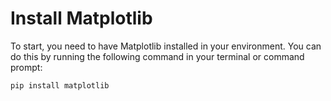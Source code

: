 # Install Matplotlib

To start, you need to have Matplotlib installed in your environment. You can do this by running the following command in your terminal or command prompt:

```
pip install matplotlib
```
